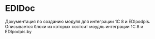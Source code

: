 # EDIDoc
Документация по созданию модуля для интеграции 1С 8 и EDIpodpis.
Описывается блоки из которых состоит моудль интеграции 1С 8 и EDIpodpis.by

